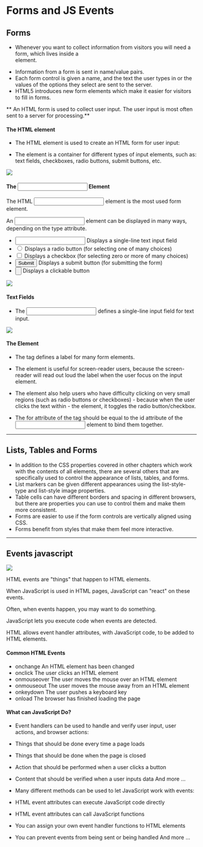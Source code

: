 # Forms and JS Events 
## Forms
- Whenever you want to collect information from
visitors you will need a form, which lives inside a
**<form>** element.
-  Information from a form is sent in name/value pairs.
- Each form control is given a name, and the text the
user types in or the values of the options they select
are sent to the server.
- HTML5 introduces new form elements which make it
easier for visitors to fill in forms. 

** An HTML form is used to collect user input. The user input is most often sent to a server for processing.**

#### The HTML <form> element
- The HTML **<form>** element is used to create an HTML form for user input:

- The **<form>** element is a container for different types of input elements, such as: text fields, checkboxes, radio buttons, submit buttons, etc. 

![](https://www.tutorialbrain.com/wp-content/uploads/2019/01/HTML-Form.jpg)

#### The <input> Element

The HTML **<input>** element is the most used form element.

An **<input>** element can be displayed in many ways, depending on the type attribute. 

- **<input type="text">**	Displays a single-line text input field
- **<input type="radio">**	Displays a radio button (for selecting one of many choices)
- **<input type="checkbox">**	Displays a checkbox (for selecting zero or more of many choices)
- **<input type="submit">**	Displays a submit button (for submitting the form)
- **<input type="button">**	Displays a clickable button 

![](https://i.ytimg.com/vi/MKSQYsLLFEo/maxresdefault.jpg)

#### Text Fields 
- The **<input type="text">** defines a single-line input field for text input. 

![](https://i.ytimg.com/vi/U8YshrNwN8I/maxresdefault.jpg)

#### The <label> Element

- The **<label>** tag defines a label for many form elements.

- The **<label>** element is useful for screen-reader users, because the screen-reader will read out loud the label when the user focus on the input element.

- The **<label>** element also help users who have difficulty clicking on very small regions (such as radio buttons or checkboxes) - because when the user clicks the text within - the **<label>** element, it toggles the radio button/checkbox.

- The for attribute of the **<label>** tag should be equal to the id attribute of the **<input>** element to bind them together.


---------------------------------------------

## Lists, Tables and Forms  

-  In addition to the CSS properties covered in other
chapters which work with the contents of all elements,
there are several others that are specifically used to
control the appearance of lists, tables, and forms.
-  List markers can be given different appearances
using the list-style-type and list-style image
properties.
-  Table cells can have different borders and spacing in
different browsers, but there are properties you can
use to control them and make them more consistent.
- Forms are easier to use if the form controls are
vertically aligned using CSS.
-  Forms benefit from styles that make them feel more
interactive. 
-------------------------------------------

## Events javascript
![](https://data-flair.training/blogs/wp-content/uploads/sites/2/2019/07/JavaScript-Event-Types.jpg) 

HTML events are "things" that happen to HTML elements.

When JavaScript is used in HTML pages, JavaScript can "react" on these events. 

Often, when events happen, you may want to do something.

JavaScript lets you execute code when events are detected.

HTML allows event handler attributes, with JavaScript code, to be added to HTML elements. 

#### Common HTML Events

- onchange	An HTML element has been changed
- onclick	The user clicks an HTML element
- onmouseover	The user moves the mouse over an HTML element
- onmouseout	The user moves the mouse away from an HTML element
- onkeydown	The user pushes a keyboard key
- onload	The browser has finished loading the page



#### What can JavaScript Do?
- Event handlers can be used to handle and verify user input, user actions, and browser actions:

- Things that should be done every time a page loads
- Things that should be done when the page is closed
- Action that should be performed when a user clicks a button
- Content that should be verified when a user inputs data
And more ...
- Many different methods can be used to let JavaScript work with events:

- HTML event attributes can execute JavaScript code directly
- HTML event attributes can call JavaScript functions
- You can assign your own event handler functions to HTML elements
- You can prevent events from being sent or being handled
And more ...


